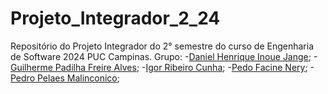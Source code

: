 # Projeto_Integrador_2_24
Repositório do Projeto Integrador do 2° semestre do curso de Engenharia de Software 2024 PUC Campinas. 
Grupo: 
-[Daniel Henrique Inoue Jange](https://github.com/djange2); 
-[Guilherme Padilha Freire Alves](https://github.com/GuilhermePFA); 
-[Igor Ribeiro Cunha](https://github.com/igorrc14); 
-[Pedo Facine Nery](https://github.com/pedrofacine); 
-[Pedro Pelaes Malinconico](https://github.com/pedropelaes);
